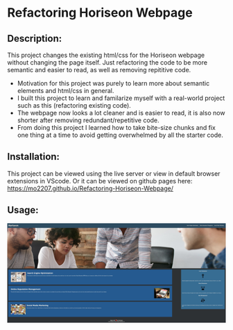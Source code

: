 # Refactoring Horiseon Webpage

## Description:

This project changes the existing html/css for the Horiseon webpage without changing the page itself. Just refactoring the code to be more semantic and easier to read, as well as removing repititive code. 
  - Motivation for this project was purely to learn more about semantic elements and html/css in general.
  - I built this project to learn and familarize myself with a real-world project such as this (refactoring existing code).
  - The webpage now looks a lot cleaner and is easier to read, it is also now shorter after removing redundant/repetitive code.
  - From doing this project I learned how to take bite-size chunks and fix one thing at a time to avoid getting overwhelmed by all the starter code. 

## Installation:
This project can be viewed using the live server or view in default browser extensions in VScode.
Or it can be viewed on github pages here: https://mo2207.github.io/Refactoring-Horiseon-Webpage/

## Usage:
![picture of webpage](assets/images/screenshot-Horiseon.jpeg)